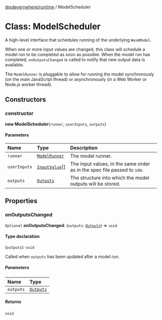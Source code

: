 [@sdeverywhere/runtime](../index.md) / ModelScheduler

# Class: ModelScheduler

A high-level interface that schedules running of the underlying `WasmModel`.

When one or more input values are changed, this class will schedule a model
run to be completed as soon as possible.  When the model run has completed,
`onOutputsChanged` is called to notify that new output data is available.

The `ModelRunner` is pluggable to allow for running the model synchronously
(on the main JavaScript thread) or asynchronously (in a Web Worker or Node.js
worker thread).

## Constructors

### constructor

**new ModelScheduler**(`runner`, `userInputs`, `outputs`)

#### Parameters

| Name | Type | Description |
| :------ | :------ | :------ |
| `runner` | [`ModelRunner`](../interfaces/ModelRunner.md) | The model runner. |
| `userInputs` | [`InputValue`](../interfaces/InputValue.md)[] | The input values, in the same order as in the spec file passed to `sde`. |
| `outputs` | [`Outputs`](Outputs.md) | The structure into which the model outputs will be stored. |

## Properties

### onOutputsChanged

 `Optional` **onOutputsChanged**: (`outputs`: [`Outputs`](Outputs.md)) => `void`

#### Type declaration

(`outputs`): `void`

Called when `outputs` has been updated after a model run.

##### Parameters

| Name | Type |
| :------ | :------ |
| `outputs` | [`Outputs`](Outputs.md) |

##### Returns

`void`
